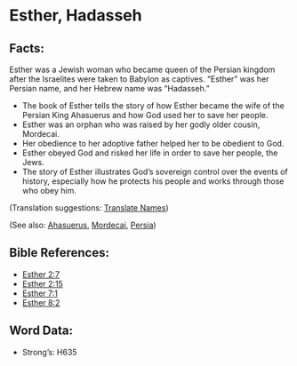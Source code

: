 # Esther, Hadasseh

## Facts:

Esther was a Jewish woman who became queen of the Persian kingdom after the Israelites were taken to Babylon as captives. “Esther” was her Persian name, and her Hebrew name was “Hadasseh.”

* The book of Esther tells the story of how Esther became the wife of the Persian King Ahasuerus and how God used her to save her people.
* Esther was an orphan who was raised by her godly older cousin, Mordecai.
* Her obedience to her adoptive father helped her to be obedient to God.
* Esther obeyed God and risked her life in order to save her people, the Jews.
* The story of Esther illustrates God’s sovereign control over the events of history, especially how he protects his people and works through those who obey him.

(Translation suggestions: [Translate Names](../../translate/translate-names))

(See also: [Ahasuerus](../names/ahasuerus.md), [Mordecai](../names/mordecai.md), [Persia](../names/persia.md))

## Bible References:

* [Esther 2:7](rc://en/tn/help/est/02/7)
* [Esther 2:15](rc://en/tn/help/est/02/15)
* [Esther 7:1](rc://en/tn/help/est/07/01)
* [Esther 8:2](rc://en/tn/help/est/08/02)

## Word Data:

* Strong’s: H635
